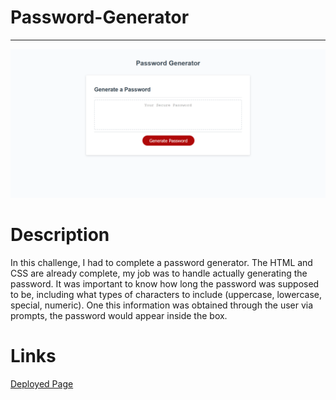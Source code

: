 # Password-Generator
***
![Site Preview](./assets/images/readme-image.png)

# Description
In this challenge, I had to complete a password generator. The HTML and CSS are already complete, my job was to handle actually generating the password. It was important to know how long the password was supposed to be, including what types of characters to include (uppercase, lowercase, special, numeric). One this information was obtained through the user via prompts, the password would appear inside the box.

# Links

[Deployed Page](https://staticcloud.github.io/Password-Generator-Challenge/)
